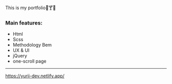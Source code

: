 This is my portfolio🍷🍸🍹

### Main features: 
 - Html
 - Scss
 - Methodology Bem
 - UX & UI
 - jQuery
 - one-scroll page

 


---

https://yurii-dev.netlify.app/
